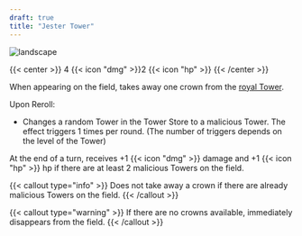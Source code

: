 ```yaml
---
draft: true
title: "Jester Tower"
---
```


![landscape](/images/towers/towerS_67.png)

{{< center >}}
4 {{< icon "dmg" >}}2 {{< icon "hp" >}}
{{< /center >}}

When appearing on the field, takes away one crown from the [royal Tower](/towers/royal-tower). 

Upon Reroll:
* Changes a random Tower in the Tower Store to a malicious Tower. The effect triggers 1 times per round. (The number of triggers depends on the level of the Tower)

At the end of a turn, receives +1 {{< icon "dmg" >}} damage and +1 {{< icon "hp" >}} hp if there are at least 2 malicious Towers on the field. 

{{< callout type="info" >}}
Does not take away a crown if there are already malicious Towers on the field.
{{< /callout >}}

{{< callout type="warning" >}}
If there are no crowns available, immediately disappears from the field.
{{< /callout >}}

